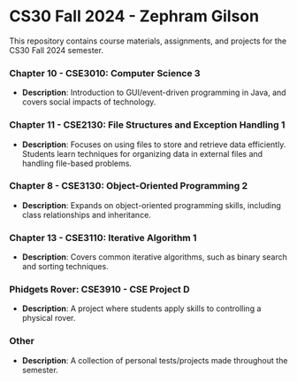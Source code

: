 # CS30 Fall 2024 - Zephram Gilson

This repository contains course materials, assignments, and projects for the CS30 Fall 2024 semester.

### Chapter 10 - CSE3010: Computer Science 3 
- **Description**: Introduction to GUI/event-driven programming in Java, and covers social impacts of technology.

### Chapter 11 - CSE2130: File Structures and Exception Handling 1 
- **Description**: Focuses on using files to store and retrieve data efficiently. Students learn techniques for organizing data in external files and handling file-based problems.

### Chapter 8 - CSE3130: Object-Oriented Programming 2 
- **Description**: Expands on object-oriented programming skills, including class relationships and inheritance.

### Chapter 13 - CSE3110: Iterative Algorithm 1 
- **Description**: Covers common iterative algorithms, such as binary search and sorting techniques.

### Phidgets Rover: CSE3910 - CSE Project D 
- **Description**: A project where students apply skills to controlling a physical rover.

### Other
- **Description**: A collection of personal tests/projects made throughout the semester.
